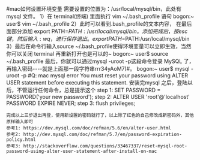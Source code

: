 #mac如何设置环境变量
    需要设置的位置为：/usr/local/mysql/bin，此处有 mysql 文件。
    1）在 terminal(终端) 里面执行 vim ~/.bash_profile 语句
        bogon:~ user$ vim ~/.bash_profile
    2）此时可以看到.bash_profile的文本内容，
        在最后面部分添加 export PATH=$PATH:/usr/local/mysql/bin，
        添加完成后，按esc键，然后输入:wq，进行保存退出。
        export PATH=$PATH:/usr/local/mysql/bin
    3）最后在命令行输入source ~/.bash_profile使得环境变量可以立即生效，当然你可以关闭 terminal 再重新打开也是可以的~
        bogon:~ user$ source ~/.bash_profile
        最后，你就可以通过mysql -uroot -p这段命令登录 MySQL 了，再输入密码----就是上面那一段字符串rrr34yAoM7)#。
        bogon:~ user$ mysql -uroot -p
#Q: mac mysql error You must reset your password using ALTER USER statement before executing this statement.
    安装完mysql 之后，登陆以后，不管运行任何命令，总是提示这个
    step 1: SET PASSWORD = PASSWORD('your new password');
    step 2: ALTER USER 'root'@'localhost' PASSWORD EXPIRE NEVER;
    step 3: flush privileges;
    
    完成以上三步退出再登，使用新设置的密码就行了，以上除了红色的自己修改成新密码外，其他原样输入即可
    参考1: https://dev.mysql.com/doc/refman/5.6/en/alter-user.html
    参考2: http://dev.mysql.com/doc/refman/5.7/en/password-expiration-policy.html
    参考3: http://stackoverflow.com/questions/33467337/reset-mysql-root-password-using-alter-user-statement-after-install-on-mac
